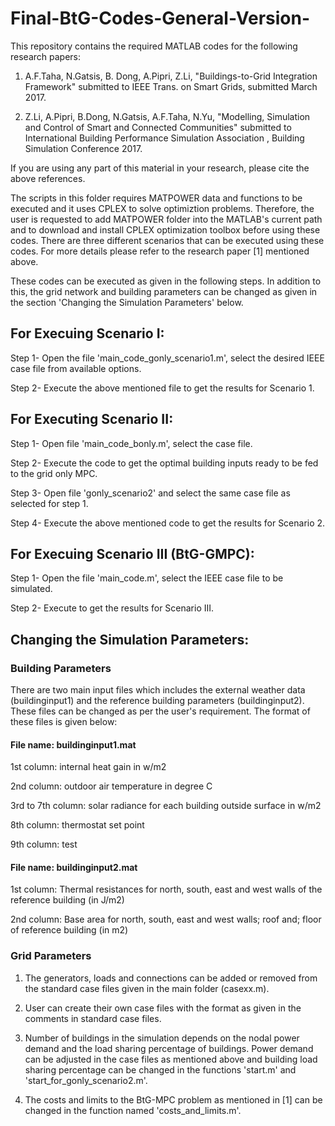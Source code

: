 # Final-BtG-Codes-General-Version-

This repository contains the required MATLAB codes for the following research papers:

1. A.F.Taha, N.Gatsis, B. Dong, A.Pipri, Z.Li, "Buildings-to-Grid Integration Framework" submitted to IEEE Trans. on Smart Grids, submitted March 2017.

2. Z.Li, A.Pipri, B.Dong, N.Gatsis, A.F.Taha, N.Yu, "Modelling, Simulation and Control of Smart and Connected Communities" submitted to International Building Performance Simulation Association , Building Simulation Conference 2017.

If you are using any part of this material in your research, please cite the above references.

The scripts in this folder requires MATPOWER data and functions to be executed and it uses  CPLEX to solve optimiztion problems. Therefore, the user is requested to add MATPOWER folder into the MATLAB's current path and to download and install CPLEX optimization toolbox before using these codes.
There are three different scenarios that can be executed using these codes.  For more details please refer to the research paper [1] mentioned above.

These codes can be executed as given in the following steps. In addition to this, the grid network and building parameters can be changed as given in the section 'Changing the Simulation Parameters' below.

## For Execuing Scenario I:

Step 1- Open the file 'main_code_gonly_scenario1.m', select the desired IEEE case file from available options.

Step 2- Execute the above mentioned file to get the results for Scenario 1.


## For Executing Scenario II:

Step 1- Open file 'main_code_bonly.m', select the case file.

Step 2- Execute the code to get the optimal building inputs ready to be fed to the grid only MPC.

Step 3- Open file 'gonly_scenario2' and select the same case file as selected for step 1.

Step 4- Execute the above mentioned code to get the results for Scenario 2.


## For Execuing Scenario III (BtG-GMPC):

Step 1- Open the file 'main_code.m', select the IEEE case file to be simulated.

Step 2- Execute to get the results for Scenario III.


## Changing the Simulation Parameters:

### Building Parameters

There are two main input files which includes the external weather data (buildinginput1) and the reference building parameters (buildinginput2). These files can be changed as per the user's requirement. The format of these files is given below:

#### File name: buildinginput1.mat

1st column: 	internal heat gain in w/m2

2nd column: 	outdoor air temperature in degree C

3rd to 7th column: 	solar radiance for each building outside surface in w/m2

8th column: 	thermostat set point

9th column: 	test  


#### File name: buildinginput2.mat

1st column: 	Thermal resistances for north, south, east and west walls of the reference building (in J/m2)

2nd column: 	Base area for north, south, east and west walls; roof and; floor  of reference building (in m2)


### Grid Parameters

1. The generators, loads and connections can be added or removed from the standard case files given in the main folder (casexx.m). 

2. User can create their own case files with the format as given in the comments in standard case files.

3. Number of buildings in the simulation depends on the nodal power demand and the load sharing percentage of buildings. Power demand can be adjusted in the case files as mentioned above and building load sharing percentage can be changed in the functions 'start.m' and 'start_for_gonly_scenario2.m'.

4. The costs and limits to the BtG-MPC problem as mentioned in [1] can be changed in the function named 'costs_and_limits.m'.
